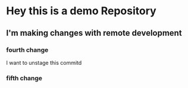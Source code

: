 # Hey this is a demo Repository

## I'm making changes with remote development 

### fourth change
I want to unstage this commitd

### fifth change